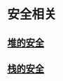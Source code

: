 # 安全相关
 ## [堆的安全](https://21921157.github.io/zad/heap_security)
 ## [栈的安全](https://21921157.github.io/zad/stack_security)





